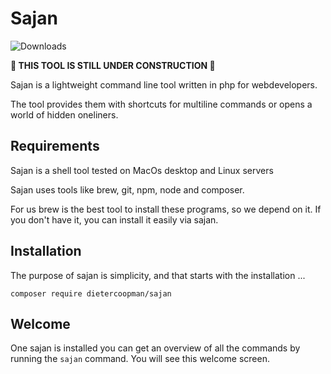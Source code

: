 # Sajan

![Downloads](https://img.shields.io/packagist/dt/dietercoopman/sajan.svg?style=flat-square)


**🚧 THIS TOOL IS STILL UNDER CONSTRUCTION 🚧** 

Sajan is a lightweight command line tool written in php for webdevelopers.

The tool provides them with shortcuts for multiline commands or opens a world of hidden oneliners.

## Requirements

Sajan is a shell tool tested on MacOs desktop and Linux servers

Sajan uses tools like brew, git, npm, node and composer.

For us brew is the best tool to install these programs, so we depend on it. If you don't have it, you can install it easily via sajan.

## Installation

The purpose of sajan is simplicity, and that starts with the installation ...

````shell
composer require dietercoopman/sajan
````

## Welcome

One sajan is installed you can get an overview of all the commands by running the `sajan` command.  You will see this
welcome screen.


